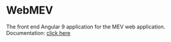 # WebMEV

The front end Angular 9 application for the MEV web application.
Documentation: [click here](https://anastasia-si.github.io/new-web-mev/documentation/overview.html)
